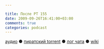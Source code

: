 ```yaml
---

title: После РТ 155
date: 2009-09-26T16:41:00+03:00
comments: true
categories: podcast
---
```

[аудио](http://cdn.radio-t.com/rt155post.mp3) ● [пиратский torrent](http://pirates.radio-t.com/torrents/rt155post.mp3.torrent) ● [лог чата](http://chat.radio-t.com/logs/radio-t-155.html) ● [wiki](http://wiki.radio-t.com/%D0%9F%D0%BE%D1%81%D0%BB%D0%B5_%D0%A0%D0%A2_155)<audio src="http://cdn.radio-t.com/rt155post.mp3" preload="none">
